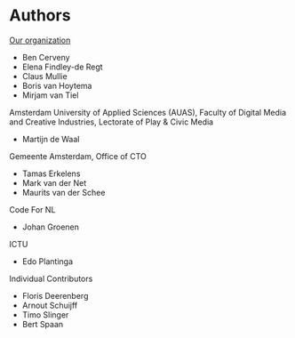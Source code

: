 # Authors

[Our organization](https://publiccode.net)

* Ben Cerveny
* Elena Findley-de Regt
* Claus Mullie
* Boris van Hoytema
* Mirjam van Tiel

Amsterdam University of Applied Sciences (AUAS), Faculty of Digital Media and Creative Industries, Lectorate of Play & Civic Media

* Martijn de Waal

Gemeente Amsterdam, Office of CTO

* Tamas Erkelens
* Mark van der Net
* Maurits van der Schee

Code For NL

* Johan Groenen

ICTU

* Edo Plantinga

Individual Contributors

* Floris Deerenberg
* Arnout Schuijff
* Timo Slinger
* Bert Spaan
